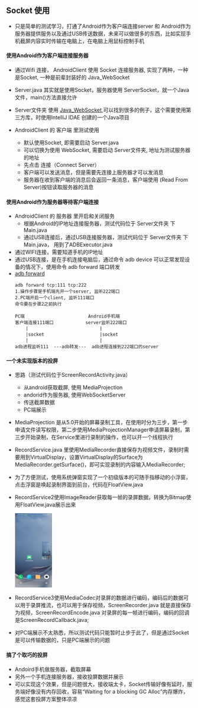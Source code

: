## Socket 使用
* 只是简单的测试学习，打通了Android作为客户端连接server 和 Android作为服务器提供服务以及通过USB传送数据，未来可以做很多的东西，比如实现手机截屏内容实时传输在电脑上，在电脑上用鼠标控制手机
#### 使用Android作为客户端连接服务器
* 通过Wifi 连接， AndroidClient 使用 Socket 连接服务器, 实现了两种，一种是Socket, 一种是前辈封装好的 Java_WebSocket
* Server.java 其实就是使用Socket，服务器使用 ServerSocket，就一个Java文件，main()方法直接允许
* Server文件夹 使用 [Java_WebSocket](https://github.com/TooTallNate/Java-WebSocket),可以找到很多的例子，这个需要使用第三方库，时使用IntelliJ IDAE 创建的一个Java项目

* AndroidClient 的 客户端 里测试使用
    * 默认使用Socket, 即需要启动 Server.java
    * 可以切换为使用 WebSocket, 需要启动 Server文件夹, 地址为测试服务器的地址
    * 先点击 连接（Connect Server）
    * 客户端可以发送消息，但是需要先连接上服务器才可以发消息
    * 服务器在收到客户端的消息后会返回一条消息，客户端使用 (Read From Server)按钮读取服务器的消息

#### 使用Android作为服务器等待客户端连接
* AndroidClient 的 服务器 里开启和关闭服务
    * 根据Android的IP地址连接服务器，测试代码位于 Server文件夹 下 Main.java
    * 通过USB连接后，通过USB连接服务器，测试代码位于 Server文件夹 下 Main.java， 用到了ADBExecutor.java
* 通过WIFI连接，需要知道手机的IP地址
* 通过USB连接，是在手机连接电脑后，通过命令 adb device 可以正常发现设备的情况下，使用命令 adb forward 端口转发
* [adb forward ](https://developer.android.com/studio/command-line/adb) 
    ```
    adb forward tcp:111 tcp:222
    1.操作步骤是手机端先开一个server, 监听222端口
    2.PC端开启一个client, 监听111端口
    命令要在步骤2之前执行

    PC端                        Android手机端
   客户端连接111端口            server监听222端口
        |                           |
        |socket                     |socket
        |                           |
    adb进程监听111  ---adb转发---  adb进程连接到222端口的server

    ```

#### 一个未实现版本的投屏
* 思路（测试代码位于ScreenRecordActivity.java）
    * 从android获取截屏, 使用 MediaProjection
    * andorid作为服务器, 使用WebSocketServer
    * 传送截屏数据
    * PC端展示
* MediaProjection 是从5.0开始的屏幕录制工具，在使用时分为三步，第一步申请文件读写权限，第二步使用MediaProjectionManager申请屏幕录制，第三步开始录制，在Service里进行录制的操作，也可以开一个线程执行
* RecordService.java 里使用MediaRecorder直接保存为视频文件，录制时需要用到VirtualDisplay，设置VirtualDisplay的Surface为MediaRecorder.getSurface()，即可实现录制的内容输入MediaRecorder;
* 为了方便测试，使用系统弹窗实现了一个初级版本的可随手指移动的小浮窗，点击浮窗是唤起录制界面到前台，代码在FloatView.java
* RecordService2使用ImageReader获取每一帧的录屏数据，转换为Bitmap使用FloatView.java展示出来

    <img src="img/floatview.png" width="100" height="200" />
* RecordService3使用MediaCodec对录屏的数据进行编码，编码后的数据可以用于录屏推流，也可以用于保存视频，ScreenRecorder.java 就是直接保存为视频，ScreenRecordEncode.java 对录屏的每一帧进行编码，编码的回调是ScreenRecordCallback.java;
* 对PC端展示不太熟悉，所以测试代码只能暂时止步于此了，但是通过Socket是可以传输数据的，只是PC端展示的问题

#### 搞了个取巧的投屏
* Andoird手机做服务器，截取屏幕
* 另外一个手机连接服务器，接收投屏数据并展示
* 可以实现这个效果，但是问题很大，接收端太卡，Socket传输好像有延时，服务端好像没有内存回收，容易“Waiting for a blocking GC Alloc”内存爆炸，感觉这套投屏方案整体凉凉